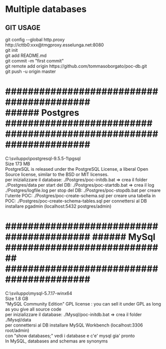 <h1>Multiple databases</h1>

<h2>GIT USAGE</h2>
<p>
git config --global http.proxy http://icttb0:xxx@tmgproxy.esselunga.net:8080    <BR>
git init                                                                        <BR>
git add README.md                                                               <BR>
git commit -m "first commit"                                                    <BR>
git remote add origin https://github.com/tommasoborgato/poc-db.git              <BR>
git push -u origin master                                                       
</p>

<h1>
##########################################                                      <BR>
###### Postgres ##########################                                      <BR>
##########################################                                      
</h1>
<p>
C:\sviluppo\postgresql-9.5.5-1\pgsql                                                                                      <BR>
Size 173 MB                                                                                                               <BR>
PostgreSQL is released under the PostgreSQL License, a liberal Open Source license, similar to the BSD or MIT licenses.   <BR>
per inizializzare il database:
    ./Postgres/poc-initdb.bat
    => crea il folder ./Postgres/data
per start del DB:
    ./Postgres/poc-startdb.bat
    => crea il log ./Postgres/logfile.log
per stop del DB:
    ./Postgres/poc-stopdb.bat
per creare l'utente POC:
    ./Postgres/poc-create-schema.sql
per creare una tabella in POC:
    ./Postgres/poc-create-schema-tables.sql    
per connettersi al DB installare pgadmin (localhost:5432 postgres/admin)
</p>

<h1>
##########################################
###### MySql #############################
##########################################
</h1>
<p>
C:\sviluppo\mysql-5.7.17-winx64                                                                         <BR>
Size 1.8 GB                                                                                             <BR>
"MySQL Community Edition" GPL license : you can sell it under GPL as long as you give all source code   <BR>
per inizializzare il database:
    ./Mysql/poc-initdb.bat
    => crea il folder ./Mysql/data                                                                      <BR>
per connettersi al DB installare MySQL Workbench (localhost:3306 root/admin)                            <BR>
con "show databases;" vedi i database e c'e' mysql gia' pronto                                          <BR>
In MySQL, databases and schemas are synonyms                                                            <BR>
</p>


